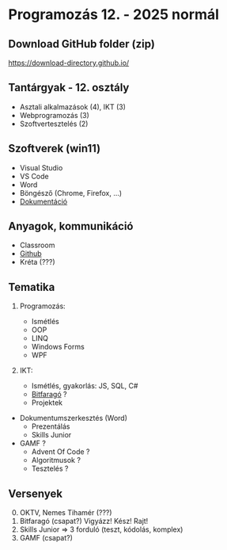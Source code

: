 # Programozás 12. - 2025 normál

## Download GitHub folder (zip)
https://download-directory.github.io/

## Tantárgyak - 12. osztály
- Asztali alkalmazások (4), IKT (3)
- Webprogramozás (3)
- Szoftvertesztelés (2)

## Szoftverek (win11)
- Visual Studio
- VS Code
- Word
- Böngésző (Chrome, Firefox, ...)
- [Dokumentáció](https://learn.microsoft.com/en-us/dotnet/csharp/tour-of-csharp/)

## Anyagok, kommunikáció
- Classroom
- [Github](https://github.com/fnlckik/prog_12c_2025_normal)
- Kréta (???)

## Tematika
1. Programozás:
	- Ismétlés
	- OOP
	- LINQ
	- Windows Forms
	- WPF

2. IKT:
	- Ismétlés, gyakorlás: JS, SQL, C#
	- [Bitfaragó](https://mik.uni-pannon.hu/kari-elet/rendezvenyek/bakonyi-bitfarago-bajnoksag-2025) ?
	- Projektek
  - Dokumentumszerkesztés (Word)
	- Prezentálás
	- Skills Junior
  - GAMF ?
	- Advent Of Code ?
	- Algoritmusok ?
	- Tesztelés ?

## Versenyek
0. OKTV, Nemes Tihamér (???)
1. Bitfaragó (csapat?) Vigyázz! Kész! Rajt!
2. Skills Junior => 3 forduló (teszt, kódolás, komplex)
3. GAMF (csapat?)
